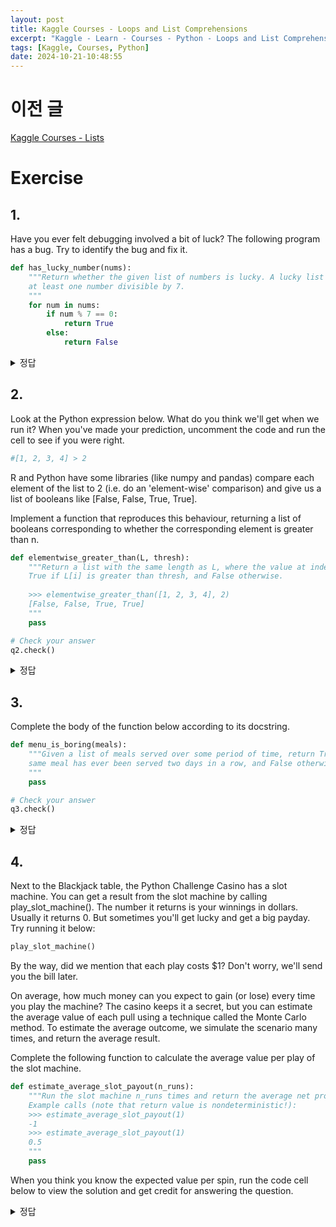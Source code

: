```yaml
---
layout: post
title: Kaggle Courses - Loops and List Comprehensions
excerpt: "Kaggle - Learn - Courses - Python - Loops and List Comprehensions 정리"
tags: [Kaggle, Courses, Python]
date: 2024-10-21-10:48:55
---
```


# 이전 글
[Kaggle Courses - Lists](./Kaggle-Courses-Lists)

# Exercise
## 1.

Have you ever felt debugging involved a bit of luck? The following program has a bug. Try to identify the bug and fix it.
```python
def has_lucky_number(nums):
    """Return whether the given list of numbers is lucky. A lucky list contains
    at least one number divisible by 7.
    """
    for num in nums:
        if num % 7 == 0:
            return True
        else:
            return False
```

<details>
<summary> 정답 </summary>
<div markdown="1">

```python
def has_lucky_number(nums):
    """Return whether the given list of numbers is lucky. A lucky list contains
    at least one number divisible by 7.
    """
    for num in nums:
        if num % 7 == 0:
            return True
    return False

# Check your answer
q1.check()
```
</div>
</details>

## 2.
Look at the Python expression below. What do you think we'll get when we run it? When you've made your prediction, uncomment the code and run the cell to see if you were right.
```python
#[1, 2, 3, 4] > 2
```
R and Python have some libraries (like numpy and pandas) compare each element of the list to 2 (i.e. do an 'element-wise' comparison) and give us a list of booleans like [False, False, True, True].

Implement a function that reproduces this behaviour, returning a list of booleans corresponding to whether the corresponding element is greater than n.
```python
def elementwise_greater_than(L, thresh):
    """Return a list with the same length as L, where the value at index i is 
    True if L[i] is greater than thresh, and False otherwise.
    
    >>> elementwise_greater_than([1, 2, 3, 4], 2)
    [False, False, True, True]
    """
    pass

# Check your answer
q2.check()
```

<details>
<summary> 정답 </summary>
<div markdown="1">

```python
def elementwise_greater_than(L, thresh):
    res = []
    for i in L:
        res.append(i > thresh)
    return res
```
아래는 solution의 답이다. 리스트 컴프리헨션을 이용할 수도 있다.
```python
def elementwise_greater_than(L, thresh):
    return [ele > thresh for ele in L]
```

</div>
</details>

## 3.

Complete the body of the function below according to its docstring.
```python
def menu_is_boring(meals):
    """Given a list of meals served over some period of time, return True if the
    same meal has ever been served two days in a row, and False otherwise.
    """
    pass

# Check your answer
q3.check()
```

<details>
<summary> 정답 </summary>
<div markdown="1">

```python
def menu_is_boring(meals):
    """Given a list of meals served over some period of time, return True if the
    same meal has ever been served two days in a row, and False otherwise.
    """
    for i in range(len(meals) - 1):
        if meals[i] == meals[i + 1]:
            return True
    return False

# Check your answer
q3.check()
```
</div>
</details>

## 4.
Next to the Blackjack table, the Python Challenge Casino has a slot machine. You can get a result from the slot machine by calling play_slot_machine(). The number it returns is your winnings in dollars. Usually it returns 0. But sometimes you'll get lucky and get a big payday. Try running it below:
```python
play_slot_machine()
```
By the way, did we mention that each play costs $1? Don't worry, we'll send you the bill later.

On average, how much money can you expect to gain (or lose) every time you play the machine? The casino keeps it a secret, but you can estimate the average value of each pull using a technique called the Monte Carlo method. To estimate the average outcome, we simulate the scenario many times, and return the average result.

Complete the following function to calculate the average value per play of the slot machine.

```python
def estimate_average_slot_payout(n_runs):
    """Run the slot machine n_runs times and return the average net profit per run.
    Example calls (note that return value is nondeterministic!):
    >>> estimate_average_slot_payout(1)
    -1
    >>> estimate_average_slot_payout(1)
    0.5
    """
    pass
```
When you think you know the expected value per spin, run the code cell below to view the solution and get credit for answering the question.

<details>
<summary> 정답 </summary>
<div markdown="1">

```python
def estimate_average_slot_payout(n_runs):
    """Run the slot machine n_runs times and return the average net profit per run.
    Example calls (note that return value is nondeterministic!):
    >>> estimate_average_slot_payout(1)
    -1
    >>> estimate_average_slot_payout(1)
    0.5
    """
    sum = 0
    for i in range(n_runs):
        sum += play_slot_machine()
    return sum / n

q4.check()
```

solution의 답은 아래와 같다.
```python
def estimate_average_slot_payout(n_runs):
    # Play slot machine n_runs times, calculate payout of each
    payouts = [play_slot_machine()-1 for i in range(n_runs)]
    # Calculate the average value
    avg_payout = sum(payouts) / n_runs
    return avg_payout
```
</div>
</details>